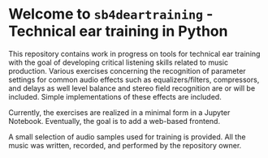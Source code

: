 # Welcome to `sb4deartraining` - Technical ear training in Python

This repository contains work in progress on tools for technical ear training with the goal of developing critical listening skills related to music production. 
Various exercises concerning the recognition of parameter settings for common audio effects such as equalizers/filters, compressors, and delays as well level balance and stereo field recognition are or will be included. Simple implementations of these effects are included.

Currently, the exercises are realized in a minimal form in a Jupyter Notebook. Eventually, the goal is to add a web-based frontend. 

A small selection of audio samples used for training is provided. All the music was written, recorded, and performed by the repository owner. 
